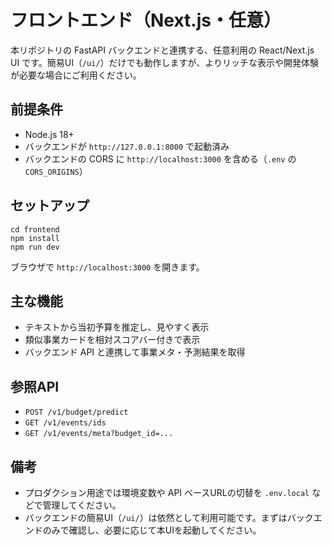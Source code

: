 # フロントエンド（Next.js・任意）

本リポジトリの FastAPI バックエンドと連携する、任意利用の React/Next.js UI です。簡易UI（`/ui/`）だけでも動作しますが、よりリッチな表示や開発体験が必要な場合にご利用ください。

## 前提条件
- Node.js 18+
- バックエンドが `http://127.0.0.1:8000` で起動済み
- バックエンドの CORS に `http://localhost:3000` を含める（`.env` の `CORS_ORIGINS`）

## セットアップ

```
cd frontend
npm install
npm run dev
```

ブラウザで `http://localhost:3000` を開きます。

## 主な機能
- テキストから当初予算を推定し、見やすく表示
- 類似事業カードを相対スコアバー付きで表示
- バックエンド API と連携して事業メタ・予測結果を取得

## 参照API
- `POST /v1/budget/predict`
- `GET /v1/events/ids`
- `GET /v1/events/meta?budget_id=...`

## 備考
- プロダクション用途では環境変数や API ベースURLの切替を `.env.local` などで管理してください。
- バックエンドの簡易UI（`/ui/`）は依然として利用可能です。まずはバックエンドのみで確認し、必要に応じて本UIを起動してください。
